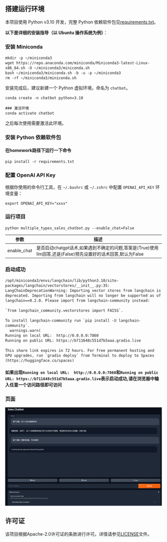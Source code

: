## 搭建运行环境

本项目使用 Python v3.10 开发，完整 Python 依赖软件包见[requirements.txt](requirements.txt)。

**以下是详细的安装指导（以 Ubuntu 操作系统为例）**：

### 安装 Miniconda

```shell
mkdir -p ~/miniconda3
wget https://repo.anaconda.com/miniconda/Miniconda3-latest-Linux-x86_64.sh -O ~/miniconda3/miniconda.sh
bash ~/miniconda3/miniconda.sh -b -u -p ~/miniconda3
rm -rf ~/miniconda3/miniconda.sh
```

安装完成后，建议新建一个 Python 虚拟环境，命名为 `chatbot`。

```shell
conda create -n chatbot python=3.10

### 激活环境
conda activate chatbot 
```

之后每次使用需要激活此环境。

### 安装 Python 依赖软件包

#### 在homework路径下运行一下命令

```shell
pip install -r requirements.txt
```

### 配置 OpenAI API Key

根据你使用的命令行工具，在 `~/.bashrc` 或 `~/.zshrc` 中配置 `OPENAI_API_KEY` 环境变量：

```shell
export OPENAI_API_KEY="xxxx"
```

### 运行项目

```shell
python multiple_types_sales_chatbot.py --enable_chat=False
```

| 参数          | 描述                                                                     | 
|-------------|------------------------------------------------------------------------|
| enable_chat | 是否启动chatgpt话术,如果遇到不确定的问题,答案是(True)使用llm回答,还是(False)预先设置好的话术回答,默认为False |

### 启动成功
```shell
/opt/miniconda3/envs/langchain/lib/python3.10/site-packages/langchain/vectorstores/__init__.py:35: LangChainDeprecationWarning: Importing vector stores from langchain is deprecated. Importing from langchain will no longer be supported as of langchain==0.2.0. Please import from langchain-community instead:

`from langchain_community.vectorstores import FAISS`.

To install langchain-community run `pip install -U langchain-community`.
  warnings.warn(
Running on local URL:  http://0.0.0.0:7860
Running on public URL: https://b711648c551d7b5aaa.gradio.live

This share link expires in 72 hours. For free permanent hosting and GPU upgrades, run `gradio deploy` from Terminal to deploy to Spaces (https://huggingface.co/spaces)

```
#### 如果出现`Running on local URL:  http://0.0.0.0:7860`和`Running on public URL: https://b711648c551d7b5aaa.gradio.live`表示启动成功,请在浏览器中输入任意一个访问路径即可访问

### 页面
![img.png](image/img.png)

## 许可证
该项目根据Apache-2.0许可证的条款进行许可。详情请参见[LICENSE](LICENSE)文件。


